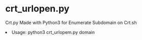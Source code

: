 # crt_urlopen.py
Crt.py Made with Python3 for Enumerate Subdomain on Crt.sh
  <li> Usage: python3 crt_urlopem.py domain</li>


  
